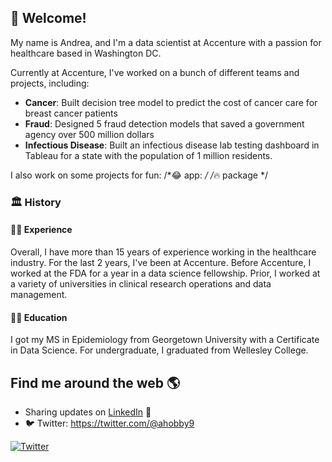 ## 👋 Welcome!

My name is Andrea, and I'm a data scientist at Accenture with a passion for healthcare based in Washington DC. 

Currently at Accenture, I've worked on a bunch of different teams and projects, including:

- **Cancer**: Built decision tree model to predict the cost of cancer care for breast cancer patients 
- **Fraud**: Designed 5 fraud detection models that saved a government agency over 500 million dollars
- **Infectious Disease**: Built an infectious disease lab testing dashboard in Tableau for a state with the population of 1 million residents. 

I also work on some projects for fun:
/*😂 app:  */
/*🔥 package */

### 🏛 History

#### 👩‍💻 Experience

Overall, I have more than 15 years of experience working in the healthcare industry. For the last 2 years, I've been at Accenture. Before Accenture, I worked at the FDA for a year in a data science fellowship. Prior, I worked at a variety of universities in clinical research operations and data management. 

#### 👩‍🎓 Education

I got my MS in Epidemiology from Georgetown University with a Certificate in Data Science. For undergraduate, I graduated from Wellesley College. 

## Find me around the web 🌎
- Sharing updates on <a href="https://www.linkedin.com/in/andreahobby/">LinkedIn</a> 💼
- :bird: Twitter: https://twitter.com/@ahobby9

<a href="https://twitter.com/ahobby9"><img src="https://img.shields.io/twitter/follow/ahobby9?label=Twitter&style=social" alt="Twitter"></a>
